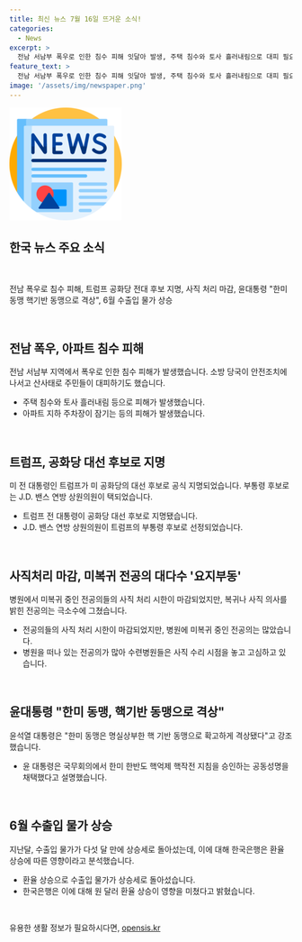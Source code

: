 ```yaml
---
title: 최신 뉴스 7월 16일 뜨거운 소식!
categories:
  - News
excerpt: >
  전남 서남부 폭우로 인한 침수 피해 잇달아 발생, 주택 침수와 토사 흘러내림으로 대피 필요. 트럼프, 공화당 대통령 후보 밴스 지명. 전공의들의 사직 처리 시한 마감, 미복귀 상황. 윤대통령, 한미 동맹 핵 기반 동맹으로 격상 강조. 6월 수출입 물가 상승세로 전환, 환율 영향으로 분석. #침수피해 #트럼프 #밴스 #사직처리 #한미동맹 #수출입물가
feature_text: >
  전남 서남부 폭우로 인한 침수 피해 잇달아 발생, 주택 침수와 토사 흘러내림으로 대피 필요. 트럼프, 공화당 대통령 후보 밴스 지명. 전공의들의 사직 처리 시한 마감, 미복귀 상황. 윤대통령, 한미 동맹 핵 기반 동맹으로 격상 강조. 6월 수출입 물가 상승세로 전환, 환율 영향으로 분석. #침수피해 #트럼프 #밴스 #사직처리 #한미동맹 #수출입물가
image: '/assets/img/newspaper.png'
---
```


<p><img src="/assets/img/newspaper.png" alt="kimp 속보" /></p>

<h2 data-ke-size="size26">한국 뉴스 주요 소식</h2>

<p data-ke-size="size16">&nbsp;</p>

<p>전남 폭우로 침수 피해, 트럼프 공화당 전대 후보 지명, 사직 처리 마감, 윤대통령 "한미 동맹 핵기반 동맹으로 격상", 6월 수출입 물가 상승 </p>

<p data-ke-size="size16">&nbsp;</p>

<h2>전남  폭우, 아파트 침수 피해</h2>

<p data-ke-size="size16">전남 서남부 지역에서 폭우로 인한 침수 피해가 발생했습니다. 소방 당국이 안전조치에 나서고 산사태로 주민들이 대피하기도 했습니다.</p>

<ul>
  <li>주택 침수와 토사 흘러내림 등으로 피해가 발생했습니다.</li>
  <li>아파트 지하 주차장이 잠기는 등의 피해가 발생했습니다.</li>
</ul>

<p data-ke-size="size16">&nbsp;</p>

<h2>트럼프, 공화당 대선 후보로 지명</h2>

<p data-ke-size="size16">미 전 대통령인 트럼프가 미 공화당의 대선 후보로 공식 지명되었습니다. 부통령 후보로는 J.D. 밴스 연방 상원의원이 택되었습니다.</p>

<ul>
  <li>트럼프 전 대통령이 공화당 대선 후보로 지명됐습니다.</li>
  <li>J.D. 밴스 연방 상원의원이 트럼프의 부통령 후보로 선정되었습니다.</li>
</ul>

<p data-ke-size="size16">&nbsp;</p>

<h2>사직처리 마감, 미복귀 전공의 대다수 '요지부동'</h2>

<p data-ke-size="size16">병원에서 미복귀 중인 전공의들의 사직 처리 시한이 마감되었지만, 복귀나 사직 의사를 밝힌 전공의는 극소수에 그쳤습니다.</p>

<ul>
  <li>전공의들의 사직 처리 시한이 마감되었지만, 병원에 미복귀 중인 전공의는 많았습니다.</li>
  <li>병원을 떠나 있는 전공의가 많아 수련병원들은 사직 수리 시점을 놓고 고심하고 있습니다.</li>
</ul>

<p data-ke-size="size16">&nbsp;</p>

<h2>윤대통령 "한미 동맹, 핵기반 동맹으로 격상"</h2>

<p data-ke-size="size16">윤석열 대통령은 "한미 동맹은 명실상부한 핵 기반 동맹으로 확고하게 격상됐다"고 강조했습니다. </p>

<ul>
  <li>윤 대통령은 국무회의에서 한미 한반도 핵억제 핵작전 지침을 승인하는 공동성명을 채택했다고 설명했습니다.</li>
</ul>

<p data-ke-size="size16">&nbsp;</p>

<h2>6월 수출입 물가 상승</h2>

<p data-ke-size="size16">지난달, 수출입 물가가 다섯 달 만에 상승세로 돌아섰는데, 이에 대해 한국은행은 환율 상승에 따른 영향이라고 분석했습니다.</p>

<ul>
  <li>환율 상승으로 수출입 물가가 상승세로 돌아섰습니다.</li>
  <li>한국은행은 이에 대해 원 달러 환율 상승이 영향을 미쳤다고 밝혔습니다.</li>
</ul>

<p data-ke-size="size16">&nbsp;</p>
유용한 생활 정보가 필요하시다면, <a href="https://opensis.kr" rel="dofollow">opensis.kr</a>


